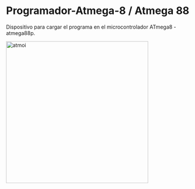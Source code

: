 # Programador-Atmega-8 / Atmega 88
Dispositivo para cargar el programa en el microcontrolador ATmega8 - atmega88p.




<img width="389" alt="atmoi" src="https://user-images.githubusercontent.com/88397949/234058516-aaa5a183-bd50-42ba-8fb6-097d3234d584.png">

